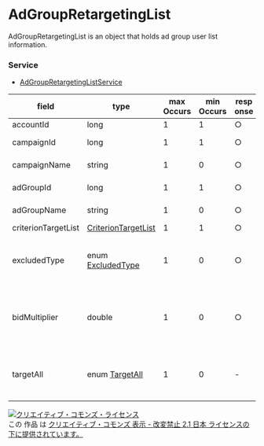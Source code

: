 # AdGroupRetargetingList
AdGroupRetargetingList is an object that holds ad group user list information.

### Service
+ [AdGroupRetargetingListService](../services/AdGroupRetargetingListService.md)

| field | type | max<br>Occurs | min<br>Occurs | resp<br>onse | add | set | remove | description | 
|---|---|---|---|---|---|---|---|---|
| accountId| long| 1| 1| ○| Ignore| Ignore| Ignore| Account ID. |
| campaignId| long| 1| 1| ○| Req| Req| Req| Campaign ID. |
| campaignName| string| 1| 0| ○| Ignore| Ignore| Ignore| Campaign name. |
| adGroupId| long| 1| 1| ○| Req| Req| Req| Ad group ID. |
| adGroupName| string| 1| 0| ○| Ignore| Ignore| Ignore| Ad group name. |
| criterionTargetList| <a href="./CriterionTargetList.md">CriterionTargetList</a>| 1| 1| ○| Req| Req| Req| Target list. |
| excludedType|enum <a href="./ExcludedType_AdGroupRetargetingList.md">ExcludedType</a>| 1| 0| ○| Opt| Opt| Req| Setting of target status<br>* Default: INCLUDED|
| bidMultiplier| double| 1| 0| ○| Opt| Opt| Ignore| Maximum CPC increase value.<br>* Default: 1.00|
| targetAll| enum <a href="./TargetAll.md">TargetAll</a>| 1|0| -| Ignore| Ignore| Ignore| All users target setting.<br>* Default: DEACTIVE|

<a rel="license" href="http://creativecommons.org/licenses/by-nd/2.1/jp/"><img alt="クリエイティブ・コモンズ・ライセンス" style="border-width:0" src="https://i.creativecommons.org/l/by-nd/2.1/jp/88x31.png" /></a><br />この 作品 は <a rel="license" href="http://creativecommons.org/licenses/by-nd/2.1/jp/">クリエイティブ・コモンズ 表示 - 改変禁止 2.1 日本 ライセンスの下に提供されています。</a>
